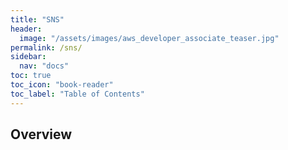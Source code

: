 ```yaml
---
title: "SNS"
header:
  image: "/assets/images/aws_developer_associate_teaser.jpg"
permalink: /sns/
sidebar:
  nav: "docs"
toc: true
toc_icon: "book-reader"
toc_label: "Table of Contents"
---
```


## Overview

